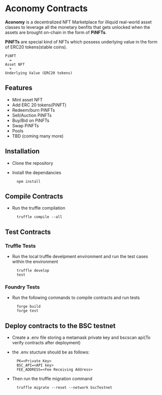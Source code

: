 # Aconomy Contracts

**Aconomy** is a decentralized NFT Marketplace for illiquid real-world asset classes to leverage all the monetary benfits that gets unlocked when the assets are brought on-chain in the form of **PiNFTs**.

**PiNFTs** are special kind of NFTs which possess underlying value in the form of ERC20 tokens(stable coins).

```text
PiNFT
  =
Asset NFT
  +
Underlying Value (ERC20 tokens)
```

## Features

- Mint asset NFT
- Add ERC 20 tokens(PiNFT)
- Redeem/burn PiNFTs
- Sell/Auction PiNFTs
- Buy/Bid on PiNFTs 
- Swap PiNFTs
- Pools
- TBD (coming many more)

## Installation

- Clone the repository
- Install the dependancies 

        npm install

## Compile Contracts

- Run the truffle compilation 

        truffle compile --all
        
## Test Contracts

### Truffle Tests

- Run the local truffle develpment environment and run the test cases within the environment

        truffle develop
        test
    
### Foundry Tests
- Run the following commands to compile contracts and run tests

        forge build
        forge test


## Deploy contracts to the BSC testnet

- Create a .env file storing a metamask private key and bscscan api(To verify contracts after deployment)
- the .env stucture should be as follows:

        PK=<Private Key>
        BSC_API=<API key>
        FEE_ADDRESS=<Fee Receiving Address>

- Then run the truffle migration command

        truffle migrate --reset --network bscTestnet







